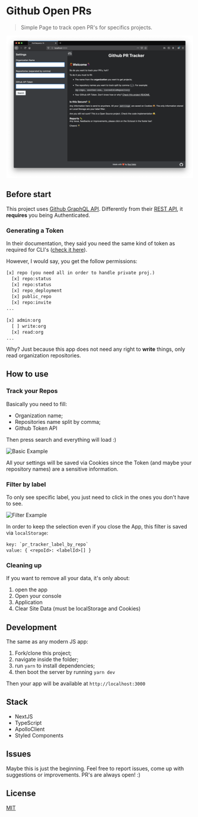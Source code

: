 # Github Open PRs

> Simple Page to track open PR's for specifics projects.

![App Home](./media/home.png)

## Before start

This project uses [Github GraphQL API](https://developer.github.com/v4/). Differently from their [REST API](https://developer.github.com/v3/), it **requires** you being Authenticated.

### Generating a Token

In their documentation, they said you need the same kind of token as required for CLI's ([check it here](https://developer.github.com/v4/guides/forming-calls/#authenticating-with-graphql)).

However, I would say, you get the follow permissions:

```
[x] repo (you need all in order to handle private proj.)
  [x] repo:status
  [x] repo:status
  [x] repo_deployment
  [x] public_repo
  [x] repo:invite
...

[x] admin:org
  [ ] write:org
  [x] read:org
...
```

Why? Just because this app does not need any right to **write** things, only read organization repositories.

## How to use

### Track your Repos

Basically you need to fill:

- Organization name;
- Repositories name split by comma;
- Github Token API

Then press search and everything will load :)

![Basic Example](./media/pr-tracker-usage.gif)

All your settings will be saved via Cookies since the Token (and maybe your repository names) are a sensitive information.

### Filter by label

To only see specific label, you just need to click in the ones you don't have to see.

![Filter Example](./media/pr-tracker-filter.gif)

In order to keep the selection even if you close the App, this filter is saved via `localStorage`:

```text
key: `pr_tracker_label_by_repo`
value: { <repoId>: <labelId>[] }
```

### Cleaning up

If you want to remove all your data, it's only about:

1. open the app
1. Open your console
1. Application
1. Clear Site Data (must be localStorage and Cookies)

## Development

The same as any modern JS app:

1. Fork/clone this project;
1. navigate inside the folder;
1. run `yarn` to install dependencies;
1. then boot the server by running `yarn dev`

Then your app will be available at `http://localhost:3000`

## Stack

- NextJS
- TypeScript
- ApolloClient
- Styled Components

## Issues

Maybe this is just the beginning. Feel free to report issues, come up with suggestions or improvements. PR's are always open! :)

## License

[MIT](./LICENSE.md)
